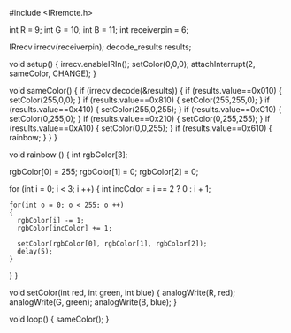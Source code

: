 #include <IRremote.h>

int R = 9;
int G = 10;
int B = 11;
int receiverpin = 6;

IRrecv irrecv(receiverpin);
decode_results results;

void setup() {
  irrecv.enableIRIn();
  setColor(0,0,0);
  attachInterrupt(2, sameColor, CHANGE);
}

void sameColor()
{
  if (irrecv.decode(&results))
  {
    if (results.value==0x010)
    {
       setColor(255,0,0);
    }
    if (results.value==0x810)
    {
       setColor(255,255,0);
    }
    if (results.value==0x410)
    {
       setColor(255,0,255);
    }
    if (results.value==0xC10)
    {
       setColor(0,255,0);
    }
    if (results.value==0x210)
    {
       setColor(0,255,255);
    }
    if (results.value==0xA10)
    {
       setColor(0,0,255);
    }
    if (results.value==0x610)
    {
       rainbow;
    }
  } 
}

void rainbow ()
{
  int rgbColor[3];
 
  rgbColor[0] = 255;
  rgbColor[1] = 0;
  rgbColor[2] = 0;
  
  for (int i = 0; i < 3; i ++) 
  {
    int incColor = i == 2 ? 0 : i + 1;
 
    for(int o = 0; o < 255; o ++) 
    {
      rgbColor[i] -= 1;
      rgbColor[incColor] += 1;
    
      setColor(rgbColor[0], rgbColor[1], rgbColor[2]);
      delay(5);
    }
  }
}
  
void setColor(int red, int green, int blue) {
  analogWrite(R, red);
  analogWrite(G, green);
  analogWrite(B, blue);
}

void loop() 
{
  sameColor();
}
